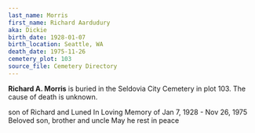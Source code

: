 ```yaml
---
last_name: Morris
first_name: Richard Aardudury
aka: Dickie
birth_date: 1928-01-07
birth_location: Seattle, WA
death_date: 1975-11-26
cemetery_plot: 103
source_file: Cemetery Directory
---
```

**Richard A.   Morris** is buried in the Seldovia City Cemetery in plot 103.  The cause of death is unknown.


son of Richard and Luned
In Loving Memory of Jan 7, 1928 - Nov 26, 1975 Beloved son, brother and uncle May he rest in peace
